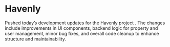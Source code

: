 # Havenly
Pushed today’s development updates for the Havenly project . The changes include improvements in UI components, backend logic for property and user management, minor bug fixes, and overall code cleanup to enhance structure and maintainability.
